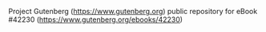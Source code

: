 Project Gutenberg (https://www.gutenberg.org) public repository for eBook #42230 (https://www.gutenberg.org/ebooks/42230)
